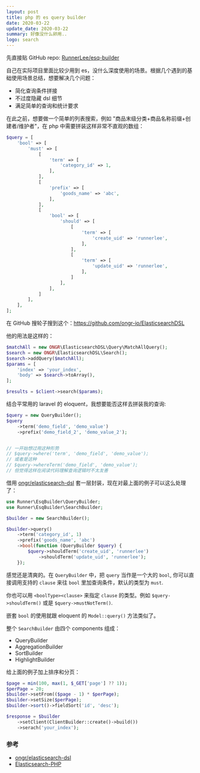 ```yaml
---
layout: post
title: php 的 es query builder
date: 2020-03-22
update_date: 2020-03-22
summary: 好像没什么卵用..
logo: search
---
```


先直接贴 GitHub repo: [RunnerLee/esq-builder](https://github.com/runnerlee/esq-builder)

自己在实际项目里面比较少用到 es，没什么深度使用的场景。根据几个遇到的基础使用场景总结，想要解决几个问题：

* 简化查询条件拼接
* 不过度隐藏 dsl 细节
* 满足简单的查询和统计要求

在此之前，想要做一个简单的列表搜索，例如 "商品末级分类+商品名称前缀+创建者/维护者"，在 php 中需要拼装这样非常不直观的数组：

```php
$query = [
    'bool' => [
        'must' => [
            [
                'term' => [
                    'category_id' => 1,
                ],
            ],
            [
                'prefix' => [
                    'goods_name' => 'abc',
                ],
            ],
            [
                'bool' => [
                    'should' => [
                        [
                            'term' => [
                                'create_uid' => 'runnerlee',
                            ],
                        ],
                        [
                            'term' => [
                                'update_uid' => 'runnerlee',
                            ],
                        ]
                    ],
                ],
            ]
        ],
    ],
];
```

在 GitHub 搜轮子搜到这个：https://github.com/ongr-io/ElasticsearchDSL

他的用法是这样的：

```php
$matchAll = new ONGR\ElasticsearchDSL\Query\MatchAllQuery();
$search = new ONGR\ElasticsearchDSL\Search();
$search->addQuery($matchAll);
$params = [
    'index' => 'your_index',
    'body' => $search->toArray(),
];

$results = $client->search($params);
```

结合平常用的 laravel 的 eloquent，我想要能否这样去拼装我的查询:

```php
$query = new QueryBuilder();
$query
    ->term('demo_field', 'demo_value')
    ->prefix('demo_field_2', 'demo_value_2');


// 一开始想过用这种形势
// $query->where('term', 'demo_field', 'demo_value');
// 或者是这种
// $query->whereTerm('demo_field', 'demo_value');
// 但觉得这样在阅读代码理解查询逻辑时不太友善
```

借用 [ongr/elasticsearch-dsl](https://github.com/ongr-io/ElasticsearchDSL) 套一层封装，现在对最上面的例子可以这么处理了：

```php
use Runner\EsqBuilder\QueryBuilder;
use Runner\EsqBuilder\SearchBuilder;

$builder = new SearchBuilder();

$builder->query()
    ->term('category_id', 1)
    ->prefix('goods_name', 'abc')
    ->bool(function (QueryBuilder $query) {
        $query->shouldTerm('create_uid', 'runnerlee')
            ->shouldTerm('update_uid', 'runnerlee');
    });
```

感觉还是清爽的。在 `QueryBuilder` 中，把 `query` 当作是一个大的 `bool`, 你可以直接调用支持的 `clause` 来往 `bool` 里加查询条件，默认的类型为 `must`.

你也可以用 `<boolType><clause>` 来指定 `clause` 的类型。例如 `$query->shouldTerm()` 或是 `$query->mustNotTerm()`. 

嵌套 `bool` 的使用就跟 eloquent 的 `Model::query()` 方法类似了。

整个 `SearchBuilder` 由四个 components 组成：

- QueryBuilder
- AggregationBuilder
- SortBuilder
- HighlightBuilder

给上面的例子加上排序和分页：

```php
$page = min(100, max(1, $_GET['page'] ?? 1));
$perPage = 20;
$builder->setFrom(($page - 1) * $perPage);
$builder->setSize($perPage);
$builder->sort()->fieldSort('id', 'desc');

$response = $builder
    ->setClient(ClientBuilder::create()->build())
    ->serach('your_index');
```

### 参考
- [ongr/elasticsearch-dsl](https://github.com/ongr-io/ElasticsearchDSL)
- [Elasticsearch-PHP](https://www.elastic.co/guide/en/elasticsearch/client/php-api/current/index.html)

